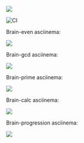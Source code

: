 <a href="https://codeclimate.com/github/NIRumiantsev/frontend-project-lvl1/maintainability"><img src="https://api.codeclimate.com/v1/badges/d2241f7272c97616b4be/maintainability" /></a>

![CI](https://github.com/NIRumiantsev/frontend-project-lvl1/workflows/CI/badge.svg)

Brain-even asciinema:

<a href="https://asciinema.org/a/LM7qiAOlS6ipCMzSvMVivBDZo" target="_blank"><img src="https://asciinema.org/a/LM7qiAOlS6ipCMzSvMVivBDZo.svg" /></a>

Brain-gcd asciinema:

<a href="https://asciinema.org/a/WMa04SkzUPxBQbDwzme9sSVHR" target="_blank"><img src="https://asciinema.org/a/WMa04SkzUPxBQbDwzme9sSVHR.svg" /></a>

Brain-prime asciinema:

<a href="https://asciinema.org/a/Jg59H1DSQESHDdy0hVwvodSuF" target="_blank"><img src="https://asciinema.org/a/Jg59H1DSQESHDdy0hVwvodSuF.svg" /></a>

Brain-calc asciinema:

<a href="https://asciinema.org/a/6yuOqMgLdNqM7OM8VmNyG91BE" target="_blank"><img src="https://asciinema.org/a/6yuOqMgLdNqM7OM8VmNyG91BE.svg" /></a>

Brain-progression asciinema: 

<a href="https://asciinema.org/a/lbiSgMVDhaWZueBzs5b2jC5vb" target="_blank"><img src="https://asciinema.org/a/lbiSgMVDhaWZueBzs5b2jC5vb.svg" /></a>
